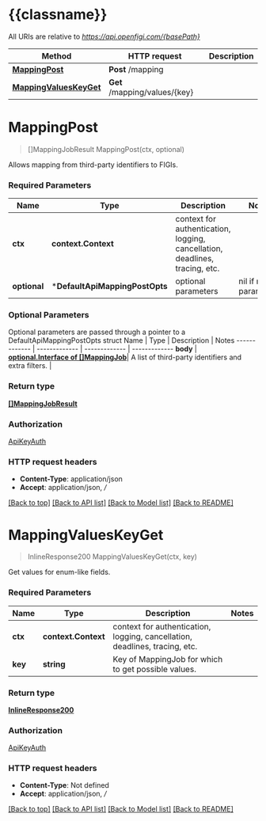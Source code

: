 # {{classname}}

All URIs are relative to *https://api.openfigi.com/{basePath}*

Method | HTTP request | Description
------------- | ------------- | -------------
[**MappingPost**](DefaultApi.md#MappingPost) | **Post** /mapping | 
[**MappingValuesKeyGet**](DefaultApi.md#MappingValuesKeyGet) | **Get** /mapping/values/{key} | 

# **MappingPost**
> []MappingJobResult MappingPost(ctx, optional)


Allows mapping from third-party identifiers to FIGIs.

### Required Parameters

Name | Type | Description  | Notes
------------- | ------------- | ------------- | -------------
 **ctx** | **context.Context** | context for authentication, logging, cancellation, deadlines, tracing, etc.
 **optional** | ***DefaultApiMappingPostOpts** | optional parameters | nil if no parameters

### Optional Parameters
Optional parameters are passed through a pointer to a DefaultApiMappingPostOpts struct
Name | Type | Description  | Notes
------------- | ------------- | ------------- | -------------
 **body** | [**optional.Interface of []MappingJob**](MappingJob.md)| A list of third-party identifiers and extra filters. | 

### Return type

[**[]MappingJobResult**](array.md)

### Authorization

[ApiKeyAuth](../README.md#ApiKeyAuth)

### HTTP request headers

 - **Content-Type**: application/json
 - **Accept**: application/json, */*

[[Back to top]](#) [[Back to API list]](../README.md#documentation-for-api-endpoints) [[Back to Model list]](../README.md#documentation-for-models) [[Back to README]](../README.md)

# **MappingValuesKeyGet**
> InlineResponse200 MappingValuesKeyGet(ctx, key)


Get values for enum-like fields.

### Required Parameters

Name | Type | Description  | Notes
------------- | ------------- | ------------- | -------------
 **ctx** | **context.Context** | context for authentication, logging, cancellation, deadlines, tracing, etc.
  **key** | **string**| Key of MappingJob for which to get possible values. | 

### Return type

[**InlineResponse200**](inline_response_200.md)

### Authorization

[ApiKeyAuth](../README.md#ApiKeyAuth)

### HTTP request headers

 - **Content-Type**: Not defined
 - **Accept**: application/json, */*

[[Back to top]](#) [[Back to API list]](../README.md#documentation-for-api-endpoints) [[Back to Model list]](../README.md#documentation-for-models) [[Back to README]](../README.md)

